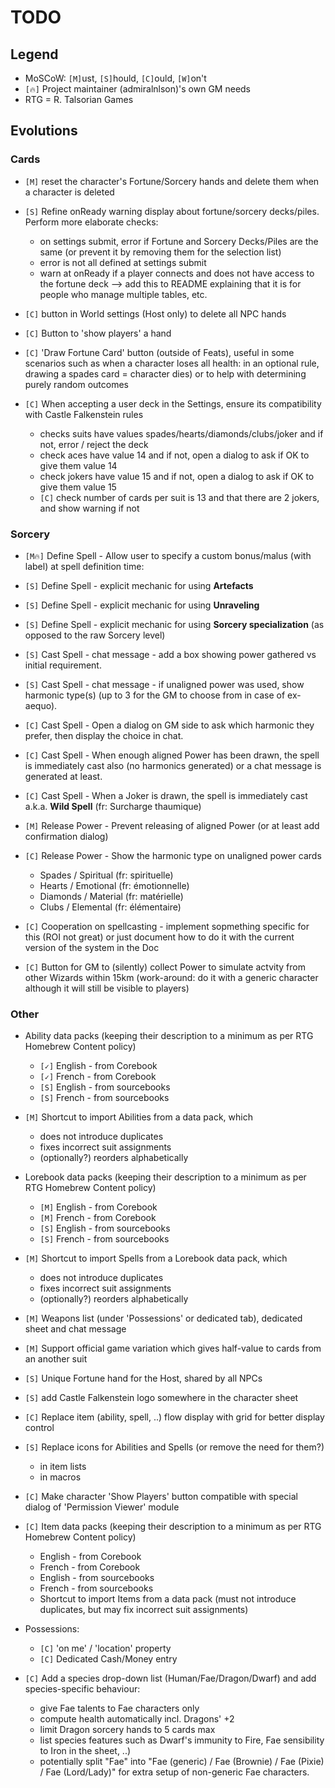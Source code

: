 # TODO

## Legend
+ MoSCoW: `[M]`ust, `[S]`hould, `[C]`ould, `[W]`on't
+ `[🔥]` Project maintainer (admiralnlson)'s own GM needs
+ RTG = R. Talsorian Games

## Evolutions

### Cards

+ `[M]` reset the character's Fortune/Sorcery hands and delete them when a character is deleted

+ `[S]` Refine onReady warning display about fortune/sorcery decks/piles. Perform more elaborate checks:
  + on settings submit, error if Fortune and Sorcery Decks/Piles are the same (or prevent it by removing them for the selection list)
  + error is not all defined at settings submit
  + warn at onReady if a player connects and does not have access to the fortune deck --> add this to README explaining that it is for people who manage multiple tables, etc.

+ `[C]` button in World settings (Host only) to delete all NPC hands

+ `[C]` Button to 'show players' a hand

+ `[C]` 'Draw Fortune Card' button (outside of Feats), useful in some scenarios such as when a character loses all health: in an optional rule, drawing a spades card = character dies) or to help with determining purely random outcomes

+ `[C]` When accepting a user deck in the Settings, ensure its compatibility with Castle Falkenstein rules
  + checks suits have values spades/hearts/diamonds/clubs/joker and if not, error / reject the deck
  + check aces have value 14 and if not, open a dialog to ask if OK to give them value 14
  + check jokers have value 15 and if not, open a dialog to ask if OK to give them value 15
  + `[C]` check number of cards per suit is 13 and that there are 2 jokers, and show warning if not

### Sorcery

+ `[M🔥]` Define Spell - Allow user to specify a custom bonus/malus (with label) at spell definition time:
+ `[S]` Define Spell - explicit mechanic for using **Artefacts**
+ `[S]` Define Spell - explicit mechanic for using **Unraveling**
+ `[S]` Define Spell - explicit mechanic for using **Sorcery specialization** (as opposed to the raw Sorcery level)

+ `[S]` Cast Spell - chat message - add a box showing power gathered vs initial requirement.
+ `[S]` Cast Spell - chat message - if unaligned power was used, show harmonic type(s) (up to 3 for the GM to choose from in case of ex-aequo).
+ `[C]` Cast Spell - Open a dialog on GM side to ask which harmonic they prefer, then display the choice in chat.
+ `[C]` Cast Spell - When enough aligned Power has been drawn, the spell is immediately cast also (no harmonics generated) or a chat message is generated at least.
+ `[C]` Cast Spell - When a Joker is drawn, the spell is immediately cast a.k.a. **Wild Spell** (fr: Surcharge thaumique)

+ `[M]` Release Power - Prevent releasing of aligned Power (or at least add confirmation dialog)
+ `[C]` Release Power - Show the harmonic type on unaligned power cards
  + Spades / Spiritual (fr: spirituelle)
  + Hearts / Emotional (fr: émotionnelle)
  + Diamonds / Material (fr: matérielle)
  + Clubs / Elemental (fr: élémentaire)

+ `[C]` Cooperation on spellcasting - implement sopmething specific for this (ROI not great) or just document how to do it with the current version of the system in the Doc

+ `[C]` Button for GM to (silently) collect Power to simulate actvity from other Wizards within 15km (work-around: do it with a generic character although it will still be visible to players)

### Other

+ Ability data packs (keeping their description to a minimum as per RTG Homebrew Content policy)
  + `[✓]` English - from Corebook
  + `[✓]` French - from Corebook
  + `[S]` English - from sourcebooks
  + `[S]` French - from sourcebooks
+ `[M]` Shortcut to import Abilities from a data pack, which
  + does not introduce duplicates
  + fixes incorrect suit assignments
  + (optionally?) reorders alphabetically

+ Lorebook data packs (keeping their description to a minimum as per RTG Homebrew Content policy)
  + `[M]` English - from Corebook
  + `[M]` French - from Corebook
  + `[S]` English - from sourcebooks
  + `[S]` French - from sourcebooks
+ `[M]` Shortcut to import Spells from a Lorebook data pack, which
  + does not introduce duplicates
  + fixes incorrect suit assignments
  + (optionally?) reorders alphabetically

+ `[M]` Weapons list (under 'Possessions' or dedicated tab), dedicated sheet and chat message

+ `[M]` Support official game variation which gives half-value to cards from an another suit

+ `[S]` Unique Fortune hand for the Host, shared by all NPCs

+ `[S]` add Castle Falkenstein logo somewhere in the character sheet

+ `[C]` Replace item (ability, spell, ..) flow display with grid for better display control

+ `[S]` Replace icons for Abilities and Spells (or remove the need for them?) 
  + in item lists
  + in macros

+ `[C]` Make character 'Show Players' button compatible with special dialog of 'Permission Viewer' module

+ `[C]` Item data packs (keeping their description to a minimum as per RTG Homebrew Content policy)
  + English - from Corebook
  + French - from Corebook
  + English - from sourcebooks
  + French - from sourcebooks
  + Shortcut to import Items from a data pack (must not introduce duplicates, but may fix incorrect suit assignments)

+ Possessions:
  + `[C]` 'on me' / 'location' property
  + `[C]` Dedicated Cash/Money entry

+ `[C]` Add a species drop-down list (Human/Fae/Dragon/Dwarf) and add species-specific behaviour:
  + give Fae talents to Fae characters only
  + compute health automatically incl. Dragons' +2
  + limit Dragon sorcery hands to 5 cards max
  + list species features such as Dwarf's immunity to Fire, Fae sensibility to Iron in the sheet, ..)
  + potentially split "Fae" into "Fae (generic) / Fae (Brownie) / Fae (Pixie) / Fae (Lord/Lady)" for extra setup of non-generic Fae characters.
